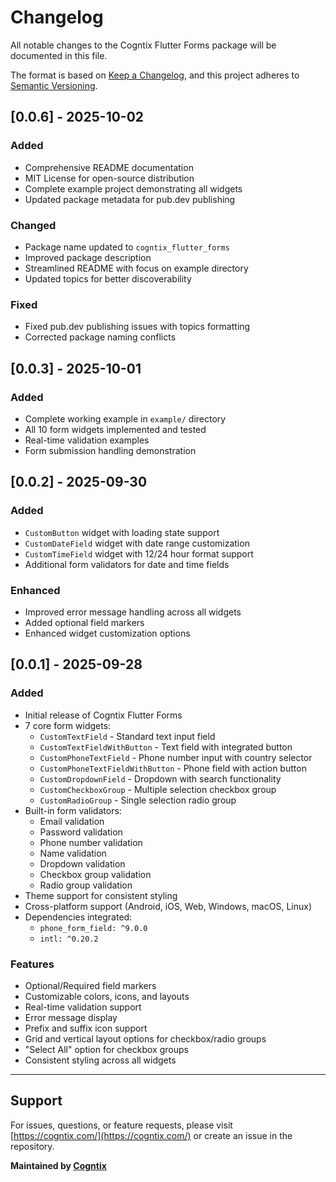 # Changelog

All notable changes to the Cogntix Flutter Forms package will be documented in this file.

The format is based on [Keep a Changelog](https://keepachangelog.com/en/1.0.0/),
and this project adheres to [Semantic Versioning](https://semver.org/spec/v2.0.0.html).

## [0.0.6] - 2025-10-02

### Added
- Comprehensive README documentation
- MIT License for open-source distribution
- Complete example project demonstrating all widgets
- Updated package metadata for pub.dev publishing

### Changed
- Package name updated to `cogntix_flutter_forms`
- Improved package description
- Streamlined README with focus on example directory
- Updated topics for better discoverability

### Fixed
- Fixed pub.dev publishing issues with topics formatting
- Corrected package naming conflicts

## [0.0.3] - 2025-10-01

### Added
- Complete working example in `example/` directory
- All 10 form widgets implemented and tested
- Real-time validation examples
- Form submission handling demonstration

## [0.0.2] - 2025-09-30

### Added
- `CustomButton` widget with loading state support
- `CustomDateField` widget with date range customization
- `CustomTimeField` widget with 12/24 hour format support
- Additional form validators for date and time fields

### Enhanced
- Improved error message handling across all widgets
- Added optional field markers
- Enhanced widget customization options

## [0.0.1] - 2025-09-28

### Added
- Initial release of Cogntix Flutter Forms
- 7 core form widgets:
  - `CustomTextField` - Standard text input field
  - `CustomTextFieldWithButton` - Text field with integrated button
  - `CustomPhoneTextField` - Phone number input with country selector
  - `CustomPhoneTextFieldWithButton` - Phone field with action button
  - `CustomDropdownField` - Dropdown with search functionality
  - `CustomCheckboxGroup` - Multiple selection checkbox group
  - `CustomRadioGroup` - Single selection radio group
- Built-in form validators:
  - Email validation
  - Password validation
  - Phone number validation
  - Name validation
  - Dropdown validation
  - Checkbox group validation
  - Radio group validation
- Theme support for consistent styling
- Cross-platform support (Android, iOS, Web, Windows, macOS, Linux)
- Dependencies integrated:
  - `phone_form_field: ^9.0.0`
  - `intl: ^0.20.2`

### Features
- Optional/Required field markers
- Customizable colors, icons, and layouts
- Real-time validation support
- Error message display
- Prefix and suffix icon support
- Grid and vertical layout options for checkbox/radio groups
- "Select All" option for checkbox groups
- Consistent styling across all widgets

---

## Support

For issues, questions, or feature requests, please visit [https://cogntix.com/](https://cogntix.com/) or create an issue in the repository.

**Maintained by [Cogntix](https://cogntix.com/)**
